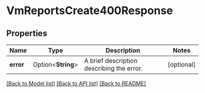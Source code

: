 # VmReportsCreate400Response

## Properties

Name | Type | Description | Notes
------------ | ------------- | ------------- | -------------
**error** | Option<**String**> | A brief description describing the error. | [optional]

[[Back to Model list]](../README.md#documentation-for-models) [[Back to API list]](../README.md#documentation-for-api-endpoints) [[Back to README]](../README.md)


